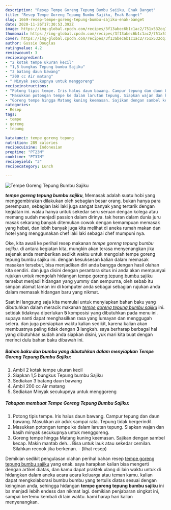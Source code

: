 ```yaml
---
description: "Resep Tempe Goreng Tepung Bumbu Sajiku, Enak Banget"
title: "Resep Tempe Goreng Tepung Bumbu Sajiku, Enak Banget"
slug: 1669-resep-tempe-goreng-tepung-bumbu-sajiku-enak-banget
date: 2020-11-26T17:30:53.392Z
image: https://img-global.cpcdn.com/recipes/3f13abec6b1c1ac2/751x532cq70/tempe-goreng-tepung-bumbu-sajiku-foto-resep-utama.jpg
thumbnail: https://img-global.cpcdn.com/recipes/3f13abec6b1c1ac2/751x532cq70/tempe-goreng-tepung-bumbu-sajiku-foto-resep-utama.jpg
cover: https://img-global.cpcdn.com/recipes/3f13abec6b1c1ac2/751x532cq70/tempe-goreng-tepung-bumbu-sajiku-foto-resep-utama.jpg
author: Gussie Douglas
ratingvalue: 4.2
reviewcount: 3
recipeingredient:
- "2 kotak tempe ukuran kecil"
- "1,5 bungkus Tepung bumbu Sajiku"
- "3 batang daun bawang"
- "200 cc Air matang"
- " Minyak secukupnya untuk menggoreng"
recipeinstructions:
- "Potong tipis tempe. Iris halus daun bawang. Campur tepung dan daun bawang. Masukkan air aduk sampai rata. Tepung tidak bergerindil."
- "Masukkan potongan tempe ke dalam larutan tepung. Siapkan wajan dan kasih minyak secukupnya untuk menggoreng."
- "Goreng tempe hingga Matang kuning keemasan. Sajikan dengan sambel kecap. Makin mantab deh... Bisa untuk lauk atau sekedar cemilan. Silahkan recook jika berkenan.           (lihat resep)"
categories:
- Resep
tags:
- tempe
- goreng
- tepung

katakunci: tempe goreng tepung 
nutrition: 289 calories
recipecuisine: Indonesian
preptime: "PT23M"
cooktime: "PT37M"
recipeyield: "3"
recipecategory: Lunch

---
```



![Tempe Goreng Tepung Bumbu Sajiku](https://img-global.cpcdn.com/recipes/3f13abec6b1c1ac2/751x532cq70/tempe-goreng-tepung-bumbu-sajiku-foto-resep-utama.jpg)

<b><i>tempe goreng tepung bumbu sajiku</i></b>, Memasak adalah suatu hobi yang menggembirakan dilakukan oleh sebagian besar orang. bukan hanya para perempuan, sebagian laki laki juga sangat banyak yang tertarik dengan kegiatan ini. walau hanya untuk sekedar seru seruan dengan kolega atau memang sudah menjadi passion dalam dirinya. tak heran dalam dunia juru masak sekarang banyak ditemukan cowok dengan kemampuan memasak yang hebat, dan lebih banyak juga kita melihat di aneka rumah makan dan hotel yang menggunakan chef laki laki sebagai chef mumpuni nya.



Oke, kita awali ke perihal resep makanan <i>tempe goreng tepung bumbu sajiku</i>. di antara kegiatan kita, mungkin akan terasa menyenangkan jika sejenak anda memberikan sedikit waktu untuk mengolah tempe goreng tepung bumbu sajiku ini. dengan kesuksesan kalian dalam memasak masakan tersebut, bisa menjadikan diri anda bangga dengan hasil olahan kita sendiri. dan juga disini dengan perantara situs ini anda akan mempunyai rujukan untuk mengolah hidangan <u>tempe goreng tepung bumbu sajiku</u> tersebut menjadi hidangan yang yummy dan sempurna, oleh sebab itu simpan alamat laman ini di komputer anda sebagai sebagian rujukan anda dalam memasak hidangan baru yang nikmat.


Saat ini langsung saja kita memulai untuk menyiapkan bahan baku yang dibutuhkan dalam meracik makanan <u><i>tempe goreng tepung bumbu sajiku</i></u> ini. setidak tidaknya diperlukan <b>5</b> komposisi yang dibutuhkan pada menu ini. supaya nanti dapat menghasilkan rasa yang lumayan dan menggugah selera. dan juga persiapkan waktu kalian sedikit, karena kalian akan membuatnya paling tidak dengan <b>3</b> langkah. saya berharap berbagai hal yang dibutuhkan sudah anda siapkan disini, yuk mari kita buat dengan merinci dulu bahan baku dibawah ini.

<!--inarticleads1-->

##### Bahan baku dan bumbu yang dibutuhkan dalam menyiapkan Tempe Goreng Tepung Bumbu Sajiku:

1. Ambil 2 kotak tempe ukuran kecil
1. Siapkan 1,5 bungkus Tepung bumbu Sajiku
1. Sediakan 3 batang daun bawang
1. Ambil 200 cc Air matang
1. Sediakan  Minyak secukupnya untuk menggoreng




<!--inarticleads2-->

##### Tahapan membuat Tempe Goreng Tepung Bumbu Sajiku:

1. Potong tipis tempe. Iris halus daun bawang. Campur tepung dan daun bawang. Masukkan air aduk sampai rata. Tepung tidak bergerindil.
1. Masukkan potongan tempe ke dalam larutan tepung. Siapkan wajan dan kasih minyak secukupnya untuk menggoreng.
1. Goreng tempe hingga Matang kuning keemasan. Sajikan dengan sambel kecap. Makin mantab deh... Bisa untuk lauk atau sekedar cemilan. Silahkan recook jika berkenan. -           (lihat resep)




Demikian sedikit pengulasan olahan perihal bahan resep <u>tempe goreng tepung bumbu sajiku</u> yang enak. saya harapkan kalian bisa mengerti dengan artikel diatas, dan kamu dapat praktek ulang di lain waktu untuk di hidangkan dalam aneka acara acara keluarga atau teman kamu. kalian dapat mengkolaborasi bumbu bumbu yang tertulis diatas sesuai dengan keinginan anda, sehingga hidangan <b>tempe goreng tepung bumbu sajiku</b> ini bs menjadi lebih endess dan nikmat lagi. demikian penjabaran singkat ini, sampai bertemu kembali di lain waktu. kami harap hari kalian menyenangkan.
